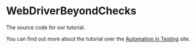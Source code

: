 # WebDriverBeyondChecks
The source code for our tutorial.

You can find out more about the tutorial over the [Automation in Testing](https://automationintesting.com/training/taking-automated-checks-beyond-the-ui/) site.
